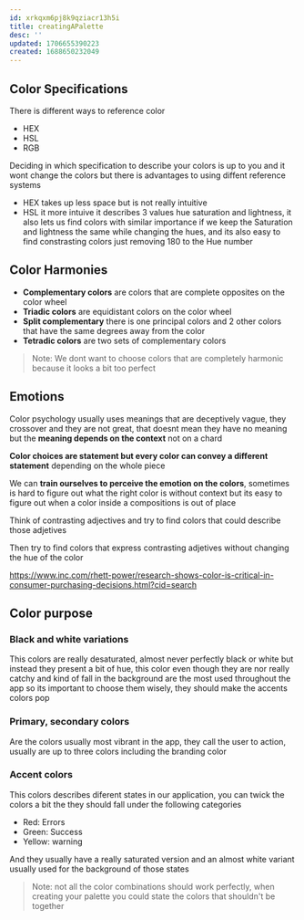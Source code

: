 ```yaml
---
id: xrkqxm6pj8k9qziacr13h5i
title: creatingAPalette
desc: ''
updated: 1706655390223
created: 1688650232049
---
```


## Color Specifications

There is different ways to reference color

* HEX
* HSL
* RGB

Deciding in which specification to describe your colors is up to you and it wont change the colors but there is advantages to using diffent reference systems

* HEX takes up less space but is not really intuitive
* HSL it more intuive it describes 3 values hue saturation and lightness, it also lets us find colors with similar importance if we keep the Saturation and lightness the same while changing the hues, and its also easy to find constrasting colors just removing 180 to the Hue number

## Color Harmonies

* **Complementary colors** are colors that are complete opposites on the color wheel
* **Triadic colors** are equidistant colors on the color wheel
* **Split complementary** there is one principal colors and 2 other colors that have the same degrees away from the color
* **Tetradic colors** are two sets of complementary colors

> Note: We dont want to choose colors that are completely harmonic because it looks a bit too perfect 

## Emotions

Color psychology usually uses meanings that are deceptively vague, they crossover and they are not great, that doesnt mean they have no meaning but the **meaning depends on the context** not on a chard

**Color choices are statement but every color can convey a different statement** depending on the whole piece

We can **train ourselves to perceive the emotion on the colors**, sometimes is hard to figure out what the right color is without context but its easy to figure out when a color inside a compositions is out of place 

Think of contrasting adjectives and try to find colors that could describe those adjetives

Then try to find colors that express contrasting adjetives without changing the hue of the color

https://www.inc.com/rhett-power/research-shows-color-is-critical-in-consumer-purchasing-decisions.html?cid=search

## Color purpose

### Black and white variations

This colors are really desaturated, almost never perfectly black or white but instead they present a bit of hue, this color even though they are nor really catchy and kind of fall in the background are the most used throughout the app so its important to choose them wisely, they should make the accents colors pop

### Primary, secondary colors

Are the colors usually most vibrant in the app, they call the user to action, usually are up to three colors including the branding color

### Accent colors

This colors describes diferent states in our application, you can twick the colors a bit the they should fall under the following categories

* Red: Errors
* Green: Success
* Yellow: warning

And they usually have a really saturated version and an almost white variant usually used for the background of those states

> Note: not all the color combinations should work perfectly, when creating your palette you could state the colors that shouldn't be together






